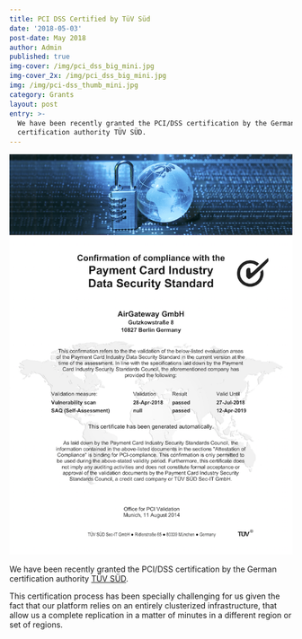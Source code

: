 ```yaml
---
title: PCI DSS Certified by TüV Süd
date: '2018-05-03'
post-date: May 2018
author: Admin
published: true
img-cover: /img/pci_dss_big_mini.jpg
img-cover_2x: /img/pci_dss_big_mini.jpg
img: /img/pci-dss_thumb_mini.jpg
category: Grants
layout: post
entry: >-
  We have been recently granted the PCI/DSS certification by the German
  certification authority TÜV SÜD.
---
```

![PCI-DSS certification](/img/2018-05-02_certificate-of-pci-dss-validation_en.png)

We have been recently granted the PCI/DSS certification by the German certification authority [TÜV SÜD](https://www.tuv-sud.com/).

This certification process has been specially challenging for us given the fact that our platform relies on an entirely clusterized infrastructure, that allow us a complete replication in a matter of minutes in a different region or set of regions.
